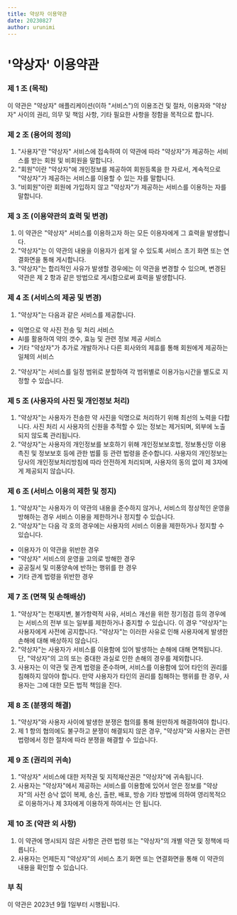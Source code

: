 ```yaml
---
title: 약상자 이용약관
date: 20230827
author: urunimi
---
```


# '약상자' 이용약관

### 제 1 조 (목적)
이 약관은 "약상자" 애플리케이션(이하 "서비스")의 이용조건 및 절차, 이용자와 "약상자" 사이의 권리, 의무 및 책임 사항, 기타 필요한 사항을 정함을 목적으로 합니다.

### 제 2 조 (용어의 정의)

1. "사용자"란 "약상자" 서비스에 접속하여 이 약관에 따라 "약상자"가 제공하는 서비스를 받는 회원 및 비회원을 말합니다.
1. "회원"이란 "약상자"에 개인정보를 제공하여 회원등록을 한 자로서, 계속적으로 "약상자"가 제공하는 서비스를 이용할 수 있는 자를 말합니다.
1. "비회원"이란 회원에 가입하지 않고 "약상자"가 제공하는 서비스를 이용하는 자를 말합니다.

### 제 3 조 (이용약관의 효력 및 변경)

1. 이 약관은 "약상자" 서비스를 이용하고자 하는 모든 이용자에게 그 효력을 발생합니다.
1. "약상자"는 이 약관의 내용을 이용자가 쉽게 알 수 있도록 서비스 초기 화면 또는 연결화면을 통해 게시합니다.
1. "약상자"는 합리적인 사유가 발생할 경우에는 이 약관을 변경할 수 있으며, 변경된 약관은 제 2 항과 같은 방법으로 게시함으로써 효력을 발생합니다.

### 제 4 조 (서비스의 제공 및 변경)

1. "약상자"는 다음과 같은 서비스를 제공합니다.
  - 익명으로 약 사진 전송 및 처리 서비스
  - AI를 활용하여 약의 갯수, 효능 및 관련 정보 제공 서비스
  - 기타 "약상자"가 추가로 개발하거나 다른 회사와의 제휴를 통해 회원에게 제공하는 일체의 서비스
2. "약상자"는 서비스를 일정 범위로 분할하여 각 범위별로 이용가능시간을 별도로 지정할 수 있습니다.

### 제 5 조 (사용자의 사진 및 개인정보 처리)

1. "약상자"는 사용자가 전송한 약 사진을 익명으로 처리하기 위해 최선의 노력을 다합니다. 사진 처리 시 사용자의 신원을 추적할 수 있는 정보는 제거되며, 외부에 노출되지 않도록 관리됩니다.
2. "약상자"는 사용자의 개인정보를 보호하기 위해 개인정보보호법, 정보통신망 이용촉진 및 정보보호 등에 관한 법률 등 관련 법령을 준수합니다. 사용자의 개인정보는 당사의 개인정보처리방침에 따라 안전하게 처리되며, 사용자의 동의 없이 제 3자에게 제공되지 않습니다.

### 제 6 조 (서비스 이용의 제한 및 정지)

1. "약상자"는 사용자가 이 약관의 내용을 준수하지 않거나, 서비스의 정상적인 운영을 방해하는 경우 서비스 이용을 제한하거나 정지할 수 있습니다.
2. "약상자"는 다음 각 호의 경우에는 사용자의 서비스 이용을 제한하거나 정지할 수 있습니다.
  - 이용자가 이 약관을 위반한 경우
  - "약상자" 서비스의 운영을 고의로 방해한 경우
  - 공공질서 및 미풍양속에 반하는 행위를 한 경우
  - 기타 관계 법령을 위반한 경우

### 제 7 조 (면책 및 손해배상)

1. "약상자"는 천재지변, 불가항력적 사유, 서비스 개선을 위한 정기점검 등의 경우에는 서비스의 전부 또는 일부를 제한하거나 중지할 수 있습니다. 이 경우 "약상자"는 사용자에게 사전에 공지합니다. "약상자"는 이러한 사유로 인해 사용자에게 발생한 손해에 대해 배상하지 않습니다.
1. "약상자"는 사용자가 서비스를 이용함에 있어 발생하는 손해에 대해 면책됩니다. 단, "약상자"의 고의 또는 중대한 과실로 인한 손해의 경우를 제외합니다.
1. 사용자는 이 약관 및 관계 법령을 준수하며, 서비스를 이용함에 있어 타인의 권리를 침해하지 않아야 합니다. 만약 사용자가 타인의 권리를 침해하는 행위를 한 경우, 사용자는 그에 대한 모든 법적 책임을 진다.

### 제 8 조 (분쟁의 해결)

1. "약상자"와 사용자 사이에 발생한 분쟁은 협의를 통해 원만하게 해결하여야 합니다.
1. 제 1 항의 협의에도 불구하고 분쟁이 해결되지 않은 경우, "약상자"와 사용자는 관련 법령에서 정한 절차에 따라 분쟁을 해결할 수 있습니다.

### 제 9 조 (권리의 귀속)

1. "약상자" 서비스에 대한 저작권 및 지적재산권은 "약상자"에 귀속됩니다.
1. 사용자는 "약상자"에서 제공하는 서비스를 이용함에 있어서 얻은 정보를 "약상자"의 사전 승낙 없이 복제, 송신, 출판, 배포, 방송 기타 방법에 의하여 영리목적으로 이용하거나 제 3자에게 이용하게 하여서는 안 됩니다.

### 제 10 조 (약관 외 사항)

1. 이 약관에 명시되지 않은 사항은 관련 법령 또는 "약상자"의 개별 약관 및 정책에 따릅니다.
1. 사용자는 언제든지 "약상자"의 서비스 초기 화면 또는 연결화면을 통해 이 약관의 내용을 확인할 수 있습니다.

### 부 칙

이 약관은 2023년 9월 1일부터 시행됩니다.
